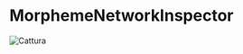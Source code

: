 # MorphemeNetworkInspector
![Cattura](https://user-images.githubusercontent.com/22768664/217786850-7ddf0f99-34f4-4e51-b3d4-87946311c164.png)

